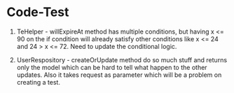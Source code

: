 # Code-Test
1. TeHelper - willExpireAt method has multiple conditions, but having x <= 90 on the if condition will already satisfy other conditions 
like x <= 24 and 24 > x <= 72. Need to update the conditional logic.

2. UserRespository - createOrUpdate method do so much stuff and returns only the model which can be hard to tell what happen to the other updates. Also it takes request as parameter which will be a problem on creating a test.